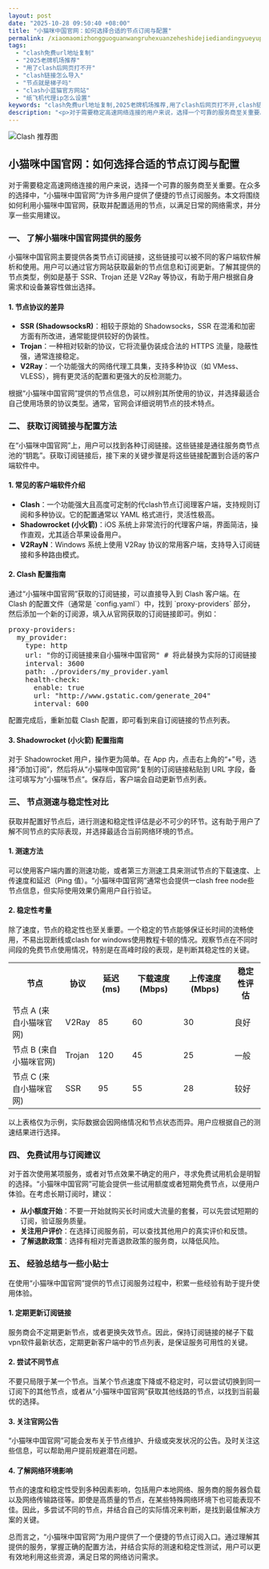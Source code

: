 ```yaml
---
layout: post
date: "2025-10-28 09:50:40 +08:00"
title: "小猫咪中国官网：如何选择合适的节点订阅与配置"
permalink: /xiaomaomizhongguoguanwangruhexuanzeheshidejiediandingyueyupeizhi/
tags:
  - "clash免费url地址复制"
  - "2025老牌机场推荐"
  - "用了clash后网页打不开"
  - "clash链接怎么导入"
  - "节点就是梯子吗"
  - "clash小蓝猫官方网站"
  - "纸飞机代理ip怎么设置"
keywords: "clash免费url地址复制,2025老牌机场推荐,用了clash后网页打不开,clash链接怎么导入,节点就是梯子吗,clash小蓝猫官方网站,纸飞机代理ip怎么设置"
description: "<p>对于需要稳定高速网络连接的用户来说，选择一个可靠的服务商至关重要。在众多的选择中，“小猫咪中国官网”为许多用户提供了便捷的节点订阅服务。本文将围绕如何利用小猫咪中国官网，获取并配置适用的节点，以满足日常的网络需求，并分享一些实用建议。</p>"
---
```


![Clash 推荐图](https://clashjd.github.io/assets/img/小火箭节点购买.png)

## 小猫咪中国官网：如何选择合适的节点订阅与配置

<p>对于需要稳定高速网络连接的用户来说，选择一个可靠的服务商至关重要。在众多的选择中，“小猫咪中国官网”为许多用户提供了便捷的节点订阅服务。本文将围绕如何利用小猫咪中国官网，获取并配置适用的节点，以满足日常的网络需求，并分享一些实用建议。</p>
<h3>一、 了解小猫咪中国官网提供的服务</h3>
<p>小猫咪中国官网主要提供各类节点订阅链接，这些链接可以被不同的客户端软件解析和使用。用户可以通过官方网站获取最新的节点信息和订阅更新。了解其提供的节点类型，例如是基于 SSR、Trojan 还是 V2Ray 等协议，有助于用户根据自身需求和设备兼容性做出选择。</p>
<h4>1. 节点协议的差异</h4>
<ul>
<li><strong>SSR (ShadowsocksR)</strong>：相较于原始的 Shadowsocks，SSR 在混淆和加密方面有所改进，通常能提供较好的伪装性。</li>
<li><strong>Trojan</strong>：一种相对较新的协议，它将流量伪装成合法的 HTTPS 流量，隐蔽性强，通常连接稳定。</li>
<li><strong>V2Ray</strong>：一个功能强大的网络代理工具集，支持多种协议（如 VMess、VLESS），拥有更灵活的配置和更强大的反检测能力。</li>
</ul>
<p>根据“小猫咪中国官网”提供的节点信息，可以辨别其所使用的协议，并选择最适合自己使用场景的协议类型。通常，官网会详细说明节点的技术特点。</p>
<h3>二、 获取订阅链接与配置方法</h3>
<p>在“小猫咪中国官网”上，用户可以找到各种订阅链接。这些链接是通往服务商节点池的“钥匙”。获取订阅链接后，接下来的关键步骤是将这些链接配置到合适的客户端软件中。</p>
<h4>1. 常见的客户端软件介绍</h4>
<ul>
<li><strong>Clash</strong>：一个功能强大且高度可定制的代clash节点订阅理客户端，支持规则订阅和多种协议。它的配置通常以 YAML 格式进行，灵活性极高。</li>
<li><strong>Shadowrocket (小火箭)</strong>：iOS 系统上非常流行的代理客户端，界面简洁，操作直观，尤其适合苹果设备用户。</li>
<li><strong>V2RayN</strong>：Windows 系统上使用 V2Ray 协议的常用客户端，支持导入订阅链接和多种路由模式。</li>
</ul>
<h4>2. Clash 配置指南</h4>
<p>通过“小猫咪中国官网”获取的订阅链接，可以直接导入到 Clash 客户端。在 Clash 的配置文件（通常是 `config.yaml`）中，找到 `proxy-providers` 部分，然后添加一个新的订阅源，填入从官网获取的订阅链接即可。例如：</p>
<pre>
proxy-providers:
  my_provider:
    type: http
    url: "你的订阅链接来自小猫咪中国官网" # 将此替换为实际的订阅链接
    interval: 3600
    path: ./providers/my_provider.yaml
    health-check:
      enable: true
      url: "http://www.gstatic.com/generate_204"
      interval: 600
</pre>
<p>配置完成后，重新加载 Clash 配置，即可看到来自订阅链接的节点列表。</p>
<h4>3. Shadowrocket (小火箭) 配置指南</h4>
<p>对于 Shadowrocket 用户，操作更为简单。在 App 内，点击右上角的“+”号，选择“添加订阅”，然后将从“小猫咪中国官网”复制的订阅链接粘贴到 URL 字段，备注可填写为“小猫咪节点”。保存后，客户端会自动更新节点列表。</p>
<h3>三、 节点测速与稳定性对比</h3>
<p>获取并配置好节点后，进行测速和稳定性评估是必不可少的环节。这有助于用户了解不同节点的实际表现，并选择最适合当前网络环境的节点。</p>
<h4>1. 测速方法</h4>
<p>可以使用客户端内置的测速功能，或者第三方测速工具来测试节点的下载速度、上传速度和延迟（Ping 值）。“小猫咪中国官网”通常也会提供一clash free node些节点信息，但实际使用效果仍需用户自行验证。</p>
<h4>2. 稳定性考量</h4>
<p>除了速度，节点的稳定性也至关重要。一个稳定的节点能够保证长时间的流畅使用，不易出现断线或clash for windows使用教程卡顿的情况。观察节点在不同时间段的免费节点使用情况，特别是在高峰时段的表现，是判断其稳定性的关键。</p>
<table>
<tr>
<th>节点</th>
<th>协议</th>
<th>延迟 (ms)</th>
<th>下载速度 (Mbps)</th>
<th>上传速度 (Mbps)</th>
<th>稳定性评估</th>
</tr>
<tr>
<td>节点 A (来自小猫咪官网)</td>
<td>V2Ray</td>
<td>85</td>
<td>60</td>
<td>30</td>
<td>良好</td>
</tr>
<tr>
<td>节点 B (来自小猫咪官网)</td>
<td>Trojan</td>
<td>120</td>
<td>45</td>
<td>25</td>
<td>一般</td>
</tr>
<tr>
<td>节点 C (来自小猫咪官网)</td>
<td>SSR</td>
<td>95</td>
<td>55</td>
<td>28</td>
<td>较好</td>
</tr>
</table>
<p>以上表格仅为示例，实际数据会因网络情况和节点状态而异。用户应根据自己的测速结果进行选择。</p>
<h3>四、 免费试用与订阅建议</h3>
<p>对于首次使用某项服务，或者对节点效果不确定的用户，寻求免费试用机会是明智的选择。“小猫咪中国官网”可能会提供一些试用额度或者短期免费节点，以便用户体验。在考虑长期订阅时，建议：</p>
<ul>
<li><strong>从小额度开始</strong>：不要一开始就购买长时间或大流量的套餐，可以先尝试短期的订阅，验证服务质量。</li>
<li><strong>关注用户评价</strong>：在选择订阅服务前，可以查找其他用户的真实评价和反馈。</li>
<li><strong>了解退款政策</strong>：选择有相对完善退款政策的服务商，以降低风险。</li>
</ul>
<h3>五、 经验总结与一些小贴士</h3>
<p>在使用“小猫咪中国官网”提供的节点订阅服务过程中，积累一些经验有助于提升使用体验。</p>
<h4>1. 定期更新订阅链接</h4>
<p>服务商会不定期更新节点，或者更换失效节点。因此，保持订阅链接的梯子下载vpn软件最新状态，定期更新客户端中的节点列表，是保证服务可用性的关键。</p>
<h4>2. 尝试不同节点</h4>
<p>不要只局限于某一个节点。当某个节点速度下降或不稳定时，可以尝试切换到同一订阅下的其他节点，或者从“小猫咪中国官网”获取其他线路的节点，以找到当前最优的选择。</p>
<h4>3. 关注官网公告</h4>
<p>“小猫咪中国官网”可能会发布关于节点维护、升级或突发状况的公告。及时关注这些信息，可以帮助用户提前规避潜在问题。</p>
<h4>4. 了解网络环境影响</h4>
<p>节点的速度和稳定性受到多种因素影响，包括用户本地网络、服务商的服务器负载以及网络传输路径等。即使是高质量的节点，在某些特殊网络环境下也可能表现不佳。因此，多尝试不同的节点，并结合自己的实际情况来判断，是找到最佳解决方案的关键。</p>
<p>总而言之，“小猫咪中国官网”为用户提供了一个便捷的节点订阅入口。通过理解其提供的服务，掌握正确的配置方法，并结合实际的测速和稳定性测试，用户可以更有效地利用这些资源，满足日常的网络访问需求。</p>